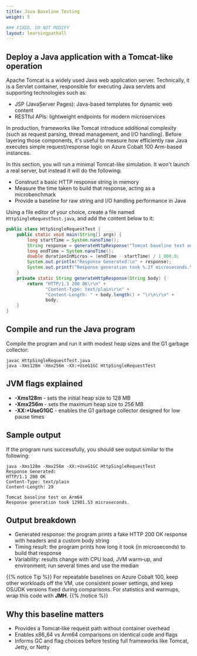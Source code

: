 ```yaml
---
title: Java Baseline Testing 
weight: 5

### FIXED, DO NOT MODIFY
layout: learningpathall
---
```



## Deploy a Java application with a Tomcat-like operation 
Apache Tomcat is a widely used Java web application server. Technically, it is a Servlet container, responsible for executing Java servlets and supporting technologies such as:

- JSP (JavaServer Pages): Java-based templates for dynamic web content
- RESTful APIs: lightweight endpoints for modern microservices

In production, frameworks like Tomcat introduce additional complexity (such as request parsing, thread management, and I/O handling). Before layering those components, it's useful to measure how efficiently raw Java executes simple request/response logic on Azure Cobalt 100 Arm-based instances.

In this section, you will run a minimal Tomcat-like simulation. It won't launch a real server, but instead it will do the following:
- Construct a basic HTTP response string in memory
- Measure the time taken to build that response, acting as a microbenchmark
- Provide a baseline for raw string and I/O handling performance in Java

Using a file editor of your choice, create a file named `HttpSingleRequestTest.java`, and add the content below to it:

```java
public class HttpSingleRequestTest {
    public static void main(String[] args) {
        long startTime = System.nanoTime();
        String response = generateHttpResponse("Tomcat baseline test on Arm64");
        long endTime = System.nanoTime();
        double durationInMicros = (endTime - startTime) / 1_000.0;
        System.out.println("Response Generated:\n" + response);
        System.out.printf("Response generation took %.2f microseconds.%n", durationInMicros);
    }
    private static String generateHttpResponse(String body) {
        return "HTTP/1.1 200 OK\r\n" +
               "Content-Type: text/plain\r\n" +
               "Content-Length: " + body.length() + "\r\n\r\n" +
               body;
    }
}
```
## Compile and run the Java program

Compile the program and run it with modest heap sizes and the G1 garbage collector:

```console
javac HttpSingleRequestTest.java
java -Xms128m -Xmx256m -XX:+UseG1GC HttpSingleRequestTest
```

## JVM flags explained

- **-Xms128m** - sets the initial heap size to 128 MB
- **-Xmx256m** - sets the maximum heap size to 256 MB
- **-XX:+UseG1GC** - enables the G1 garbage collector designed for low pause times

## Sample output

If the program runs successfully, you should see output similar to the following:

```output
java -Xms128m -Xmx256m -XX:+UseG1GC HttpSingleRequestTest
Response Generated:
HTTP/1.1 200 OK
Content-Type: text/plain
Content-Length: 29

Tomcat baseline test on Arm64
Response generation took 12901.53 microseconds.
```

## Output breakdown

- Generated response: the program prints a fake HTTP 200 OK response with headers and a custom body string
- Timing result: the program prints how long it took (in microseconds) to build that response
- Variability: results change with CPU load, JVM warm‑up, and environment; run several times and use the median

{{% notice Tip %}}
For repeatable baselines on Azure Cobalt 100, keep other workloads off the VM, use consistent power settings, and keep OS/JDK versions fixed during comparisons. For statistics and warmups, wrap this code with **JMH**.
{{% /notice %}}

## Why this baseline matters

- Provides a Tomcat‑like request path without container overhead
- Enables x86_64 vs Arm64 comparisons on identical code and flags
- Informs GC and flag choices before testing full frameworks like Tomcat, Jetty, or Netty


